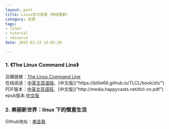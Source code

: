 ```yaml
---
layout: post
title: Linux学习资源（持续更新）
category: 资源
tags: 
- linux 
- tutorial 
- resource
date: 2015-01-22 13:01:29

---
```


### 1. 《The Linux Command Line》
豆瓣链接：[The Linux Command Line]("http://book.douban.com/subject/6806862/")    
在线阅读：[中英文双语版]("https://billie66.github.io/TLCL/book/")、[中文版]("https://billie66.github.io/TLCL/book/zh/")  
PDF版本：[中英文双语班]("http://media.happycasts.net/tlcl-en-cn.pdf")、[中文版]("http://media.happycasts.net/tlcl-cn.pdf")  
epub版本:[中文版]("https://www.gitbook.com/book/billie66/tlcl-cn/details")

### 2. 美丽新世界：linux 下的惬意生活
Github地址：[单击我]("https://github.com/yangyangwithgnu/the_new_world_linux")

